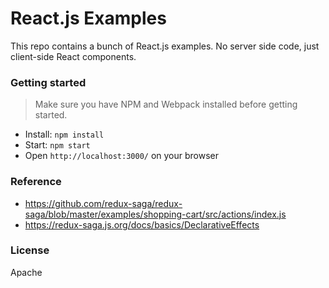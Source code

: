 React.js Examples
========================

This repo contains a bunch of React.js examples. No server side code, just client-side React components. 

### Getting started

> Make sure you have NPM and Webpack installed before getting started.

* Install: `npm install`
* Start: `npm start`
* Open `http://localhost:3000/` on your browser

### Reference
* https://github.com/redux-saga/redux-saga/blob/master/examples/shopping-cart/src/actions/index.js
* https://redux-saga.js.org/docs/basics/DeclarativeEffects

### License

Apache
